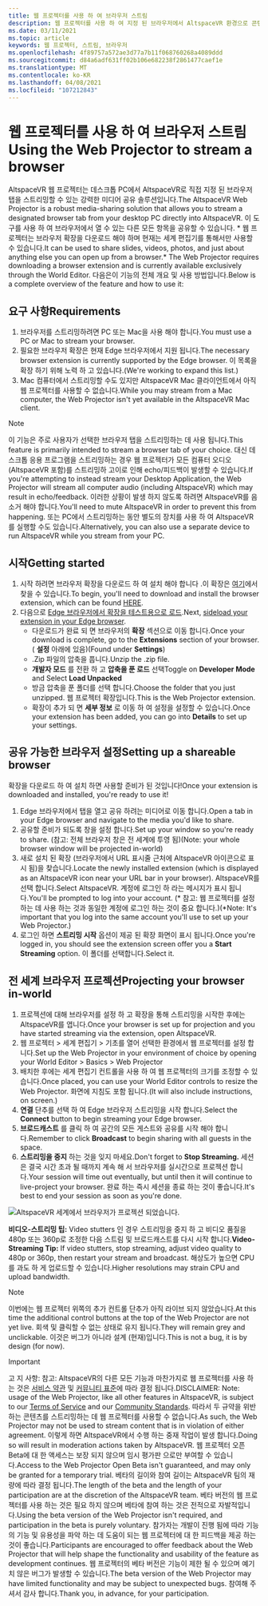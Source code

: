 ```yaml
---
title: 웹 프로젝터를 사용 하 여 브라우저 스트림
description: 웹 프로젝터를 사용 하 여 지정 된 브라우저에서 AltspaceVR 환경으로 콘텐츠를 스트리밍하는 방법에 대해 알아봅니다.
ms.date: 03/11/2021
ms.topic: article
keywords: 웹 프로젝터, 스트림, 브라우저
ms.openlocfilehash: 4f89757a572ae3d77a7b11f068760268a4089ddd
ms.sourcegitcommit: d84a6adf631ff02b106e682238f2861477caef1e
ms.translationtype: MT
ms.contentlocale: ko-KR
ms.lasthandoff: 04/08/2021
ms.locfileid: "107212843"
---
```

# <a name="using-the-web-projector-to-stream-a-browser"></a><span data-ttu-id="7ed00-104">웹 프로젝터를 사용 하 여 브라우저 스트림</span><span class="sxs-lookup"><span data-stu-id="7ed00-104">Using the Web Projector to stream a browser</span></span>

<span data-ttu-id="7ed00-105">AltspaceVR 웹 프로젝터는 데스크톱 PC에서 AltspaceVR로 직접 지정 된 브라우저 탭을 스트리밍할 수 있는 강력한 미디어 공유 솔루션입니다.</span><span class="sxs-lookup"><span data-stu-id="7ed00-105">The AltspaceVR Web Projector is a robust media-sharing solution that allows you to stream a designated browser tab from your desktop PC directly into AltspaceVR.</span></span> <span data-ttu-id="7ed00-106">이 도구를 사용 하 여 브라우저에서 열 수 있는 다른 모든 항목을 공유할 수 있습니다. \* 웹 프로젝터는 브라우저 확장을 다운로드 해야 하며 현재는 세계 편집기를 통해서만 사용할 수 있습니다.</span><span class="sxs-lookup"><span data-stu-id="7ed00-106">It can be used to share slides, videos, photos, and just about anything else you can open up from a browser.\* The Web Projector requires downloading a browser extension and is currently available exclusively through the World Editor.</span></span> <span data-ttu-id="7ed00-107">다음은이 기능의 전체 개요 및 사용 방법입니다.</span><span class="sxs-lookup"><span data-stu-id="7ed00-107">Below is a complete overview of the feature and how to use it:</span></span>

## <a name="requirements"></a><span data-ttu-id="7ed00-108">요구 사항</span><span class="sxs-lookup"><span data-stu-id="7ed00-108">Requirements</span></span>

1. <span data-ttu-id="7ed00-109">브라우저를 스트리밍하려면 PC 또는 Mac을 사용 해야 합니다.</span><span class="sxs-lookup"><span data-stu-id="7ed00-109">You must use a PC or Mac to stream your browser.</span></span>
2. <span data-ttu-id="7ed00-110">필요한 브라우저 확장은 현재 Edge 브라우저에서 지원 됩니다.</span><span class="sxs-lookup"><span data-stu-id="7ed00-110">The necessary browser extension is currently supported by the Edge browser.</span></span> <span data-ttu-id="7ed00-111">이 목록을 확장 하기 위해 노력 하 고 있습니다.</span><span class="sxs-lookup"><span data-stu-id="7ed00-111">(We're working to expand this list.)</span></span>
3. <span data-ttu-id="7ed00-112">Mac 컴퓨터에서 스트리밍할 수도 있지만 AltspaceVR Mac 클라이언트에서 아직 웹 프로젝터를 사용할 수 없습니다.</span><span class="sxs-lookup"><span data-stu-id="7ed00-112">While you may stream from a Mac computer, the Web Projector isn't yet available in the AltspaceVR Mac client.</span></span>

> [!NOTE]
> <span data-ttu-id="7ed00-113">이 기능은 주로 사용자가 선택한 브라우저 탭을 스트리밍하는 데 사용 됩니다.</span><span class="sxs-lookup"><span data-stu-id="7ed00-113">This feature is primarily intended to stream a browser tab of your choice.</span></span> <span data-ttu-id="7ed00-114">대신 데스크톱 응용 프로그램을 스트리밍하는 경우 웹 프로젝터가 모든 컴퓨터 오디오 (AltspaceVR 포함)를 스트리밍하 고이로 인해 echo/피드백이 발생할 수 있습니다.</span><span class="sxs-lookup"><span data-stu-id="7ed00-114">If you're attempting to instead stream your Desktop Application, the Web Projector will stream all computer audio (including AltspaceVR) which may result in echo/feedback.</span></span> <span data-ttu-id="7ed00-115">이러한 상황이 발생 하지 않도록 하려면 AltspaceVR를 음소거 해야 합니다.</span><span class="sxs-lookup"><span data-stu-id="7ed00-115">You'll need to mute AltspaceVR in order to prevent this from happening.</span></span> <span data-ttu-id="7ed00-116">또는 PC에서 스트리밍하는 동안 별도의 장치를 사용 하 여 AltspaceVR를 실행할 수도 있습니다.</span><span class="sxs-lookup"><span data-stu-id="7ed00-116">Alternatively, you can also use a separate device to run AltspaceVR while you stream from your PC.</span></span>

## <a name="getting-started"></a><span data-ttu-id="7ed00-117">시작</span><span class="sxs-lookup"><span data-stu-id="7ed00-117">Getting started</span></span>

1. <span data-ttu-id="7ed00-118">시작 하려면 브라우저 확장을 다운로드 하 여 설치 해야 합니다 .이 확장은 [여기](https://account.altvr.com/web_projector)에서 찾을 수 있습니다.</span><span class="sxs-lookup"><span data-stu-id="7ed00-118">To begin, you'll need to download and install the browser extension, which can be found [HERE](https://account.altvr.com/web_projector).</span></span>
2. <span data-ttu-id="7ed00-119">다음으로 [Edge 브라우저에서 확장을 테스트용으로 로드](https://docs.microsoft.com/microsoft-edge/extensions-chromium/getting-started/extension-sideloading).</span><span class="sxs-lookup"><span data-stu-id="7ed00-119">Next, [sideload your extension in your Edge browser](https://docs.microsoft.com/microsoft-edge/extensions-chromium/getting-started/extension-sideloading).</span></span>
    * <span data-ttu-id="7ed00-120">다운로드가 완료 되 면 브라우저의 **확장** 섹션으로 이동 합니다.</span><span class="sxs-lookup"><span data-stu-id="7ed00-120">Once your download is complete, go to the **Extensions** section of your browser.</span></span> <span data-ttu-id="7ed00-121">( **설정** 아래에 있음)</span><span class="sxs-lookup"><span data-stu-id="7ed00-121">(Found under **Settings**)</span></span>
    * <span data-ttu-id="7ed00-122">.Zip 파일의 압축을 풉니다.</span><span class="sxs-lookup"><span data-stu-id="7ed00-122">Unzip the .zip file.</span></span>
    * <span data-ttu-id="7ed00-123">**개발자 모드** 를 전환 하 고 **압축을 푼 로드** 선택</span><span class="sxs-lookup"><span data-stu-id="7ed00-123">Toggle on **Developer Mode** and Select **Load Unpacked**</span></span>
    * <span data-ttu-id="7ed00-124">방금 압축을 푼 폴더를 선택 합니다.</span><span class="sxs-lookup"><span data-stu-id="7ed00-124">Choose the folder that you just unzipped.</span></span> <span data-ttu-id="7ed00-125">웹 프로젝터 확장입니다.</span><span class="sxs-lookup"><span data-stu-id="7ed00-125">This is the Web Projector extension.</span></span>
    * <span data-ttu-id="7ed00-126">확장이 추가 되 면 **세부 정보** 로 이동 하 여 설정을 설정할 수 있습니다.</span><span class="sxs-lookup"><span data-stu-id="7ed00-126">Once your extension has been added, you can go into **Details** to set up your settings.</span></span>

## <a name="setting-up-a-shareable-browser"></a><span data-ttu-id="7ed00-127">공유 가능한 브라우저 설정</span><span class="sxs-lookup"><span data-stu-id="7ed00-127">Setting up a shareable browser</span></span>

<span data-ttu-id="7ed00-128">확장을 다운로드 하 여 설치 하면 사용할 준비가 된 것입니다!</span><span class="sxs-lookup"><span data-stu-id="7ed00-128">Once your extension is downloaded and installed, you're ready to use it!</span></span>

1. <span data-ttu-id="7ed00-129">Edge 브라우저에서 탭을 열고 공유 하려는 미디어로 이동 합니다.</span><span class="sxs-lookup"><span data-stu-id="7ed00-129">Open a tab in your Edge browser and navigate to the media you'd like to share.</span></span>
2. <span data-ttu-id="7ed00-130">공유할 준비가 되도록 창을 설정 합니다.</span><span class="sxs-lookup"><span data-stu-id="7ed00-130">Set up your window so you're ready to share.</span></span> <span data-ttu-id="7ed00-131">(참고: 전체 브라우저 창은 전 세계에 투영 됨)</span><span class="sxs-lookup"><span data-stu-id="7ed00-131">(Note: your whole browser window will be projected in-world)</span></span>
3. <span data-ttu-id="7ed00-132">새로 설치 된 확장 (브라우저에서 URL 표시줄 근처에 AltspaceVR 아이콘으로 표시 됨)을 찾습니다.</span><span class="sxs-lookup"><span data-stu-id="7ed00-132">Locate the newly installed extension (which is displayed as an AltspaceVR icon near your URL bar in your browser).</span></span> <span data-ttu-id="7ed00-133">AltspaceVR를 선택 합니다.</span><span class="sxs-lookup"><span data-stu-id="7ed00-133">Select AltspaceVR.</span></span> <span data-ttu-id="7ed00-134">계정에 로그인 하 라는 메시지가 표시 됩니다.</span><span class="sxs-lookup"><span data-stu-id="7ed00-134">You'll be prompted to log into your account.</span></span> <span data-ttu-id="7ed00-135">(\* 참고: 웹 프로젝터를 설정 하는 데 사용 하는 것과 동일한 계정에 로그인 하는 것이 중요 합니다.)</span><span class="sxs-lookup"><span data-stu-id="7ed00-135">(\*Note: It's important that you log into the same account you'll use to set up your Web Projector.)</span></span>
4. <span data-ttu-id="7ed00-136">로그인 하면 **스트리밍 시작** 옵션이 제공 된 확장 화면이 표시 됩니다.</span><span class="sxs-lookup"><span data-stu-id="7ed00-136">Once you're logged in, you should see the extension screen offer you a **Start Streaming** option.</span></span> <span data-ttu-id="7ed00-137">이 폴더를 선택합니다.</span><span class="sxs-lookup"><span data-stu-id="7ed00-137">Select it.</span></span>

## <a name="projecting-your-browser-in-world"></a><span data-ttu-id="7ed00-138">전 세계 브라우저 프로젝션</span><span class="sxs-lookup"><span data-stu-id="7ed00-138">Projecting your browser in-world</span></span>

1. <span data-ttu-id="7ed00-139">프로젝션에 대해 브라우저를 설정 하 고 확장을 통해 스트리밍을 시작한 후에는 AltspaceVR를 엽니다.</span><span class="sxs-lookup"><span data-stu-id="7ed00-139">Once your browser is set up for projection and you have started streaming via the extension, open AltspaceVR.</span></span>
2. <span data-ttu-id="7ed00-140">웹 프로젝터 > 세계 편집기 > 기초를 열어 선택한 환경에서 웹 프로젝터를 설정 합니다.</span><span class="sxs-lookup"><span data-stu-id="7ed00-140">Set up the Web Projector in your environment of choice by opening your World Editor > Basics > Web Projector</span></span>
3. <span data-ttu-id="7ed00-141">배치한 후에는 세계 편집기 컨트롤을 사용 하 여 웹 프로젝터의 크기를 조정할 수 있습니다.</span><span class="sxs-lookup"><span data-stu-id="7ed00-141">Once placed, you can use your World Editor controls to resize the Web Projector.</span></span> <span data-ttu-id="7ed00-142">화면에 지침도 포함 됩니다.</span><span class="sxs-lookup"><span data-stu-id="7ed00-142">(It will also include instructions, on screen.)</span></span>
4. <span data-ttu-id="7ed00-143">**연결** 단추를 선택 하 여 Edge 브라우저 스트리밍을 시작 합니다.</span><span class="sxs-lookup"><span data-stu-id="7ed00-143">Select the **Connect** button to begin streaming your Edge browser.</span></span>
5. <span data-ttu-id="7ed00-144">**브로드캐스트** 를 클릭 하 여 공간의 모든 게스트와 공유를 시작 해야 합니다.</span><span class="sxs-lookup"><span data-stu-id="7ed00-144">Remember to click **Broadcast** to begin sharing with all guests in the space.</span></span>
6. <span data-ttu-id="7ed00-145">**스트리밍을 중지** 하는 것을 잊지 마세요.</span><span class="sxs-lookup"><span data-stu-id="7ed00-145">Don't forget to **Stop Streaming.**</span></span> <span data-ttu-id="7ed00-146">세션은 결국 시간 초과 될 때까지 계속 해 서 브라우저를 실시간으로 프로젝션 합니다.</span><span class="sxs-lookup"><span data-stu-id="7ed00-146">Your session will time out eventually, but until then it will continue to live-project your browser.</span></span> <span data-ttu-id="7ed00-147">완료 하는 즉시 세션을 종료 하는 것이 좋습니다.</span><span class="sxs-lookup"><span data-stu-id="7ed00-147">It's best to end your session as soon as you're done.</span></span>

![AltspaceVR 세계에서 브라우저가 프로젝션 되었습니다.](images/web-project-img-01.png)

<span data-ttu-id="7ed00-149">**비디오-스트리밍 팁:** Video stutters 인 경우 스트리밍을 중지 하 고 비디오 품질을 480p 또는 360p로 조정한 다음 스트림 및 브로드캐스트를 다시 시작 합니다.</span><span class="sxs-lookup"><span data-stu-id="7ed00-149">**Video-Streaming Tip:** If video stutters, stop streaming, adjust video quality to 480p or 360p, then restart your stream and broadcast.</span></span> <span data-ttu-id="7ed00-150">해상도가 높으면 CPU를 과도 하 게 업로드할 수 있습니다.</span><span class="sxs-lookup"><span data-stu-id="7ed00-150">Higher resolutions may strain CPU and upload bandwidth.</span></span>

> [!NOTE]
> <span data-ttu-id="7ed00-151">이번에는 웹 프로젝터 위쪽의 추가 컨트롤 단추가 아직 라이브 되지 않았습니다.</span><span class="sxs-lookup"><span data-stu-id="7ed00-151">At this time the additional control buttons at the top of the Web Projector are not yet live.</span></span> <span data-ttu-id="7ed00-152">회색 및 클릭할 수 없는 상태로 유지 됩니다.</span><span class="sxs-lookup"><span data-stu-id="7ed00-152">They will remain grey and unclickable.</span></span> <span data-ttu-id="7ed00-153">이것은 버그가 아니라 설계 (현재)입니다.</span><span class="sxs-lookup"><span data-stu-id="7ed00-153">This is not a bug, it is by design (for now).</span></span>

> [!IMPORTANT]
> <span data-ttu-id="7ed00-154">고 지 사항: 참고: AltspaceVR의 다른 모든 기능과 마찬가지로 웹 프로젝터를 사용 하는 것은 [서비스 약관](../community/terms-of-service.md) 및 [커뮤니티 표준](../community/community-standards.md)에 따라 결정 됩니다.</span><span class="sxs-lookup"><span data-stu-id="7ed00-154">DISCLAIMER: Note: usage of the Web Projector, like all other features in AltspaceVR, is subject to our [Terms of Service](../community/terms-of-service.md) and our [Community Standards](../community/community-standards.md).</span></span> <span data-ttu-id="7ed00-155">따라서 두 규약을 위반 하는 콘텐츠를 스트리밍하는 데 웹 프로젝터를 사용할 수 없습니다.</span><span class="sxs-lookup"><span data-stu-id="7ed00-155">As such, the Web Projector may not be used to stream content that is in violation of either agreement.</span></span> <span data-ttu-id="7ed00-156">이렇게 하면 AltspaceVR에서 수행 하는 중재 작업이 발생 합니다.</span><span class="sxs-lookup"><span data-stu-id="7ed00-156">Doing so will result in moderation actions taken by AltspaceVR.</span></span> <span data-ttu-id="7ed00-157">웹 프로젝터 오픈 Beta에 대 한 액세스는 보장 되지 않으며 임시 평가판 으로만 부여할 수 있습니다.</span><span class="sxs-lookup"><span data-stu-id="7ed00-157">Access to the Web Projector Open Beta isn't guaranteed, and may only be granted for a temporary trial.</span></span> <span data-ttu-id="7ed00-158">베타의 길이와 참여 길이는 AltspaceVR 팀의 재량에 따라 결정 됩니다.</span><span class="sxs-lookup"><span data-stu-id="7ed00-158">The length of the beta and the length of your participation are at the discretion of the AltspaceVR team.</span></span> <span data-ttu-id="7ed00-159">베타 버전의 웹 프로젝터를 사용 하는 것은 필요 하지 않으며 베타에 참여 하는 것은 전적으로 자발적입니다.</span><span class="sxs-lookup"><span data-stu-id="7ed00-159">Using the beta version of the Web Projector isn't required, and participation in the beta is purely voluntary.</span></span> <span data-ttu-id="7ed00-160">참가자는 개발이 진행 됨에 따라 기능의 기능 및 유용성을 파악 하는 데 도움이 되는 웹 프로젝터에 대 한 피드백을 제공 하는 것이 좋습니다.</span><span class="sxs-lookup"><span data-stu-id="7ed00-160">Participants are encouraged to offer feedback about the Web Projector that will help shape the functionality and usability of the feature as development continues.</span></span> <span data-ttu-id="7ed00-161">웹 프로젝터의 베타 버전은 기능이 제한 될 수 있으며 예기치 않은 버그가 발생할 수 있습니다.</span><span class="sxs-lookup"><span data-stu-id="7ed00-161">The beta version of the Web Projector may have limited functionality and may be subject to unexpected bugs.</span></span> <span data-ttu-id="7ed00-162">참여해 주셔서 감사 합니다.</span><span class="sxs-lookup"><span data-stu-id="7ed00-162">Thank you, in advance, for your participation.</span></span>
